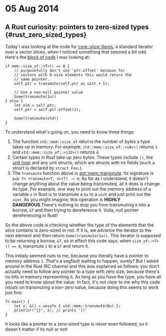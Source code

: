# 05 Aug 2014
## A Rust curiosity: pointers to zero-sized types {#rust_zero_sized_types}

Today I was looking at the code for [core::slice::Items](http://static.rust-lang.org/doc/master/std/slice/struct.Items.html), a standard iterator over a vector slices, when I noticed something that seemed a bit odd. Here's the [block of code](https://github.com/rust-lang/rust/blob/f5ac41185a821681f4bfaf93ef0569955d24ef4a/src/libcore/slice.rs#L902-L915) I was looking at:

    if mem::size_of::<T>() == 0 {
        // purposefully don't use 'ptr.offset' because for
        // vectors with 0-size elements this would return the
        // same pointer.
        self.ptr = transmute(self.ptr as uint + 1);

        // Use a non-null pointer value
        Some(transmute(1u))
    } else {
        let old = self.ptr;
        self.ptr = self.ptr.offset(1);

        Some(transmute(old))
    }

To understand what's going on, you need to know three things:

  1. The function `std::mem::size_of` returns the number of bytes a type takes up in memory. For example, `std::mem::size_of::<u8>()` returns `1` and `std::mem::size_of::<i32>()` returns `4`. 
  2. Certain types in Rust take up zero bytes. These types include `()`, the [unit type](http://static.rust-lang.org/doc/master/core/unit/index.html) and any unit structs, which are structs with no fields (such a struct is declared by `struct Foo;`).
  3. The `transmute` function above is [std::mem::transmute](http://static.rust-lang.org/doc/master/std/mem/fn.transmute.html). Its signature is `pub fn transmute<T, U>(T) -> U`. As far as I understand, it doesn't change anything about the value being transmuted, all it does is change its type. For example, one way to print out the memory address of a variable `x` in Rust is to transmute a `&x` to a `uint` and just print out the `uint`. As you might imagine, this operation is **HIGHLY DANGEROUS**.There's nothing to stop you from transmuting `0` into a borrow, `&T` and then trying to dereference it. Voila, null pointer dereferencing in Rust!

So the above code is checking whether the type of the elements that the slice contains is zero-sized or not. If it is, we advance the iterator to the next element and then return `Some(transmute(1u))`. This iterator is supposed to be returning a borrow, `&T`, so in effect this code says: when `size_of::<T>() == 0`, transmute `1` to a `&T` and return it.

This initialy seemed nuts to me, because you literally have a pointer to memory address `1`. That's a segfault waiting to happen, surely? But I asked around in the Rust IRC channel and this was explained as follows: you don't actually need to follow any pointer to a type with zero size, because there's no bits in memory representing it. As long as you have the type, you have all you need to know about the value. In fact, it's not clear to me why this code insists on transmuting a non-zero value, because doing this seems to work just fine:

    fn main() {
        let x: &() = unsafe { std::mem::transmute(0u) };
        println!("{}", x); // prints '()'
    }

It looks like a pointer to a zero-sized type is never even followed, so it doesn't matter if its null or not!
